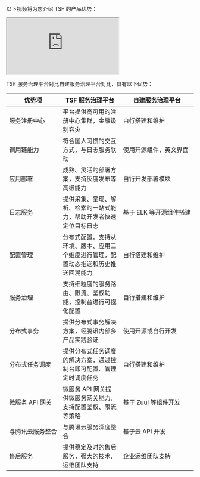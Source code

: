 以下视频将为您介绍 TSF 的产品优势：
<div class="doc-video-mod"><iframe src="https://cloud.tencent.com/edu/learning/quick-play/2037-24361?source=gw.doc.media&withPoster=1&notip=1"></iframe></div>


TSF 服务治理平台对比自建服务治理平台对比，具有以下优势：

| 优势项 | TSF 服务治理平台 | 自建服务治理平台 |
|--------|---------|---------|
| 服务注册中心 | 平台提供高可用的注册中心集群，金融级别容灾 | 自行搭建和维护 |
| 调用链能力 | 符合国人习惯的交互方式，与日志服务联动 | 使用开源组件，英文界面|
| 应用部署 | 成熟、灵活的部署方案，支持灰度发布等高级能力 | 自行开发部署模块 |
| 日志服务 | 提供采集、呈现、解析、检索的一站式能力，帮助开发者快速定位目标日志 | <nobr>基于 ELK 等开源组件搭建</nobr> |
| 配置管理 | 分布式配置，支持从环境、版本、应用三个维度进行管理，配置动态推送和历史推送回溯能力 | 自行搭建和维护 |
| 服务治理 | 支持细粒度的服务路由、限流、鉴权功能，控制台进行可视化配置 | 自行搭建和维护 |
| 分布式事务 | 提供分布式事务解决方案，经腾讯内部多产品实践验证 | 使用开源或自行开发 |
| 分布式任务调度 | 提供分布式任务调度的解决方案，通过控制台即可配置、管理定时调度任务 | 自行搭建和维护 |
| 微服务 API 网关 | 微服务 API 网关提供微服务网关能力，支持配置鉴权、限流等策略 | 基于 Zuul 等组件开发  |
| <nobr>与腾讯云服务整合</nobr> | 与腾讯云服务深度整合 | 基于云 API 开发 |
| 售后服务 | 提供稳定及时的售后服务，强大的技术、运维团队支持 | 企业运维团队支持 |

